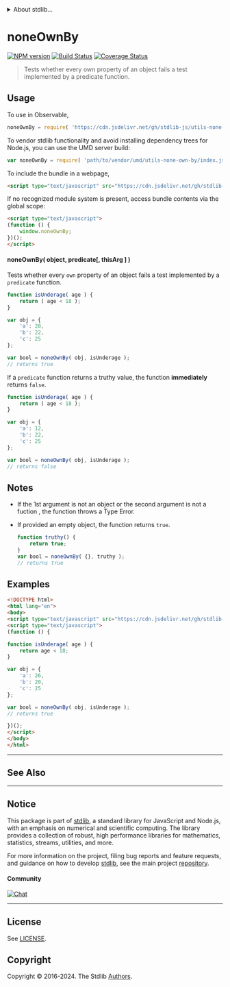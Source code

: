 <!--

@license Apache-2.0

Copyright (c) 2024 The Stdlib Authors.

Licensed under the Apache License, Version 2.0 (the "License");
you may not use this file except in compliance with the License.
You may obtain a copy of the License at

   http://www.apache.org/licenses/LICENSE-2.0

Unless required by applicable law or agreed to in writing, software
distributed under the License is distributed on an "AS IS" BASIS,
WITHOUT WARRANTIES OR CONDITIONS OF ANY KIND, either express or implied.
See the License for the specific language governing permissions and
limitations under the License.

-->


<details>
  <summary>
    About stdlib...
  </summary>
  <p>We believe in a future in which the web is a preferred environment for numerical computation. To help realize this future, we've built stdlib. stdlib is a standard library, with an emphasis on numerical and scientific computation, written in JavaScript (and C) for execution in browsers and in Node.js.</p>
  <p>The library is fully decomposable, being architected in such a way that you can swap out and mix and match APIs and functionality to cater to your exact preferences and use cases.</p>
  <p>When you use stdlib, you can be absolutely certain that you are using the most thorough, rigorous, well-written, studied, documented, tested, measured, and high-quality code out there.</p>
  <p>To join us in bringing numerical computing to the web, get started by checking us out on <a href="https://github.com/stdlib-js/stdlib">GitHub</a>, and please consider <a href="https://opencollective.com/stdlib">financially supporting stdlib</a>. We greatly appreciate your continued support!</p>
</details>

# noneOwnBy

[![NPM version][npm-image]][npm-url] [![Build Status][test-image]][test-url] [![Coverage Status][coverage-image]][coverage-url] <!-- [![dependencies][dependencies-image]][dependencies-url] -->

> Tests whether every own property of an object fails a test implemented by a predicate function.

<!-- Section to include introductory text. Make sure to keep an empty line after the intro `section` element and another before the `/section` close. -->

<section class="intro">

</section>

<!-- /.intro -->

<!-- Package usage documentation. -->



<section class="usage">

## Usage

To use in Observable,

```javascript
noneOwnBy = require( 'https://cdn.jsdelivr.net/gh/stdlib-js/utils-none-own-by@v0.1.0-umd/browser.js' )
```

To vendor stdlib functionality and avoid installing dependency trees for Node.js, you can use the UMD server build:

```javascript
var noneOwnBy = require( 'path/to/vendor/umd/utils-none-own-by/index.js' )
```

To include the bundle in a webpage,

```html
<script type="text/javascript" src="https://cdn.jsdelivr.net/gh/stdlib-js/utils-none-own-by@v0.1.0-umd/browser.js"></script>
```

If no recognized module system is present, access bundle contents via the global scope:

```html
<script type="text/javascript">
(function () {
    window.noneOwnBy;
})();
</script>
```

#### noneOwnBy( object, predicate\[, thisArg ] )

Tests whether every `own` property of an object fails a test implemented by a `predicate` function.

```javascript
function isUnderage( age ) {
    return ( age < 18 );
}

var obj = {
    'a': 28,
    'b': 22,
    'c': 25
};

var bool = noneOwnBy( obj, isUnderage );
// returns true
```

If a `predicate` function returns a truthy value, the function **immediately** returns `false`.

```javascript
function isUnderage( age ) {
    return ( age < 18 );
}

var obj = {
    'a': 12,
    'b': 22,
    'c': 25
};

var bool = noneOwnBy( obj, isUnderage );
// returns false
```

</section>

<!-- /.usage -->

<!-- Package usage notes. Make sure to keep an empty line after the `section` element and another before the `/section` close. -->

<section class="notes">

## Notes

-   If the 1st argument is not an object or the second argument is not a fuction , the function throws a Type Error.

-   If provided an empty object, the function returns `true`.

    ```javascript
    function truthy() {
        return true;
    }
    var bool = noneOwnBy( {}, truthy );
    // returns true
    ```

</section>

<!-- /.notes -->

<!-- Package usage examples. -->

<section class="examples">

## Examples

<!-- eslint no-undef: "error" -->

```html
<!DOCTYPE html>
<html lang="en">
<body>
<script type="text/javascript" src="https://cdn.jsdelivr.net/gh/stdlib-js/utils-none-own-by@v0.1.0-umd/browser.js"></script>
<script type="text/javascript">
(function () {

function isUnderage( age ) {
    return age < 18;
}

var obj = {
    'a': 26,
    'b': 20,
    'c': 25
};

var bool = noneOwnBy( obj, isUnderage );
// returns true

})();
</script>
</body>
</html>
```

</section>

<!-- /.examples -->

<!-- Section to include cited references. If references are included, add a horizontal rule *before* the section. Make sure to keep an empty line after the `section` element and another before the `/section` close. -->

<section class="references">

</section>

<!-- /.references -->

<!-- Section for related `stdlib` packages. Do not manually edit this section, as it is automatically populated. -->

<section class="related">

* * *

## See Also

</section>

<!-- /.related -->

<!-- Section for all links. Make sure to keep an empty line after the `section` element and another before the `/section` close. -->


<section class="main-repo" >

* * *

## Notice

This package is part of [stdlib][stdlib], a standard library for JavaScript and Node.js, with an emphasis on numerical and scientific computing. The library provides a collection of robust, high performance libraries for mathematics, statistics, streams, utilities, and more.

For more information on the project, filing bug reports and feature requests, and guidance on how to develop [stdlib][stdlib], see the main project [repository][stdlib].

#### Community

[![Chat][chat-image]][chat-url]

---

## License

See [LICENSE][stdlib-license].


## Copyright

Copyright &copy; 2016-2024. The Stdlib [Authors][stdlib-authors].

</section>

<!-- /.stdlib -->

<!-- Section for all links. Make sure to keep an empty line after the `section` element and another before the `/section` close. -->

<section class="links">

[npm-image]: http://img.shields.io/npm/v/@stdlib/utils-none-own-by.svg
[npm-url]: https://npmjs.org/package/@stdlib/utils-none-own-by

[test-image]: https://github.com/stdlib-js/utils-none-own-by/actions/workflows/test.yml/badge.svg?branch=v0.1.0
[test-url]: https://github.com/stdlib-js/utils-none-own-by/actions/workflows/test.yml?query=branch:v0.1.0

[coverage-image]: https://img.shields.io/codecov/c/github/stdlib-js/utils-none-own-by/main.svg
[coverage-url]: https://codecov.io/github/stdlib-js/utils-none-own-by?branch=main

<!--

[dependencies-image]: https://img.shields.io/david/stdlib-js/utils-none-own-by.svg
[dependencies-url]: https://david-dm.org/stdlib-js/utils-none-own-by/main

-->

[chat-image]: https://img.shields.io/gitter/room/stdlib-js/stdlib.svg
[chat-url]: https://app.gitter.im/#/room/#stdlib-js_stdlib:gitter.im

[stdlib]: https://github.com/stdlib-js/stdlib

[stdlib-authors]: https://github.com/stdlib-js/stdlib/graphs/contributors

[umd]: https://github.com/umdjs/umd
[es-module]: https://developer.mozilla.org/en-US/docs/Web/JavaScript/Guide/Modules

[deno-url]: https://github.com/stdlib-js/utils-none-own-by/tree/deno
[deno-readme]: https://github.com/stdlib-js/utils-none-own-by/blob/deno/README.md
[umd-url]: https://github.com/stdlib-js/utils-none-own-by/tree/umd
[umd-readme]: https://github.com/stdlib-js/utils-none-own-by/blob/umd/README.md
[esm-url]: https://github.com/stdlib-js/utils-none-own-by/tree/esm
[esm-readme]: https://github.com/stdlib-js/utils-none-own-by/blob/esm/README.md
[branches-url]: https://github.com/stdlib-js/utils-none-own-by/blob/main/branches.md

[stdlib-license]: https://raw.githubusercontent.com/stdlib-js/utils-none-own-by/main/LICENSE

<!-- <related-links> -->

<!-- </related-links> -->

</section>

<!-- /.links -->
